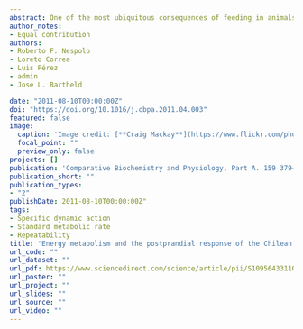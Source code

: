 ```yaml
---
abstract: One of the most ubiquitous consequences of feeding in animals is specific dynamic action (SDA), a drastic increment in metabolic rate after a meal, which lasts from a few hours to several days. According to a recent exhaustive review by Secor (2009), studies in SDA are abundant, encompassing all kinds of vertebrates and invertebrates. However, important exceptions are arachnids, as few studies have characterized SDA in this group. Here, we measured the standard metabolic rate (SMR) of the Chilean tarantulas *Euathlus truculentus* (body mass=7.32±0.7 g, N=32; T(A)=25°C), its inter-individual variation (i.e., repeatability) and its SDA. We measured SMR three or four times in each individual, and we also conducted predation experiments where a prey was consumed by each spider, during a respirometry trial. The SMR of *E. truculentus* was 0.00049±0.000079 mlCO(2) g(-1) min(-1) which corresponds to 1524 μW (assuming a protein-based diet), 108.4% of the predicted value for arachnids. According to the standard nomenclature for SDA studies, the scope of the SDA for a meal size of 1.26±0.04 g (18% of the spider size) was 6.55±1.1 times the baseline, the time to peak was 45 min, and the magnitude of the SDA was 0.28±0.03 kj, which is 85% of the expected value for invertebrates. Our SMR data are in concordance with previous findings suggesting remarkably low energy metabolism in arachnids, compared with other arthropods. On the other hand, the exceedingly high scope of the postprandial response contrasts with the comparatively low SDA. This fact suggests that spiders spend most of the energy for digestion in a short period after prey capture, which could be a consequence of their external digestion.
author_notes:
- Equal contribution
authors:
- Roberto F. Nespolo
- Loreto Correa
- Luis Pérez
- admin
- Jose L. Bartheld

date: "2011-08-10T00:00:00Z"
doi: "https://doi.org/10.1016/j.cbpa.2011.04.003"
featured: false
image:
  caption: 'Image credit: [**Craig Mackay**](https://www.flickr.com/photos/craigmackay/6950625560/in/photostream/)'
  focal_point: ""
  preview_only: false
projects: []
publication: 'Comparative Biochemistry and Physiology, Part A. 159 379–382.'
publication_short: ""
publication_types:
- "2"
publishDate: 2011-08-10T00:00:00Z"
tags:
- Specific dynamic action
- Standard metabolic rate
- Repeatability
title: "Energy metabolism and the postprandial response of the Chilean tarantulas, Euathlus truculentus (Araneae: Theraphosidae)"
url_code: ""
url_dataset: ""
url_pdf: https://www.sciencedirect.com/science/article/pii/S1095643311001012/pdfft?md5=3b8f35fe1d9adc8cb768449b955cddcb&pid=1-s2.0-S1095643311001012-main.pdf
url_poster: ""
url_project: ""
url_slides: ""
url_source: ""
url_video: ""
---
```



